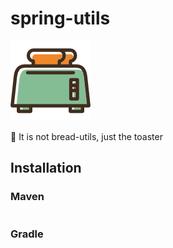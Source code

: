 # spring-utils

![toaster](/doc/toaster.png)

🍞 It is not bread-utils, just the toaster
## Installation

### Maven 

```xml
```

### Gradle

```
```

